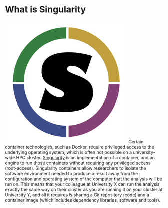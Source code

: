 # What is Singularity
![Singularity](singularity.png)
Certain container technologies, such as Docker, require privileged access to the underlying operating system, which is often not possible on a university-wide HPC cluster. [Singularity](http://singularity.lbl.gov) is an implementation of a container, and an engine to run those containers without requiring any privileged access (root-access). Singularity containers allow researchers to isolate the software environment needed to produce a result away from the configuration and operating system of the computer that the analysis will be run on. This means that your colleague at University X can run the analysis exactly the same way on their cluster as you are running it on your cluster at University Y, and all it requires is sharing a Git repository (code) and a container image (which includes dependency libraries, software and tools).



